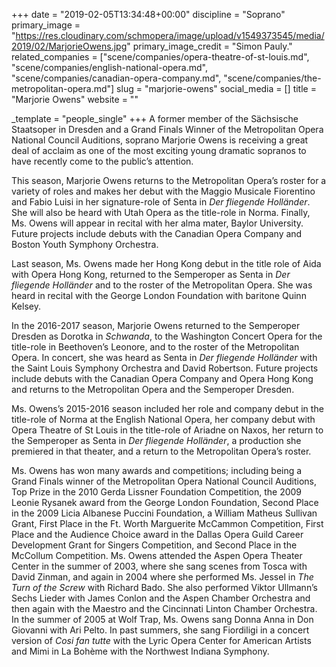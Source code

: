 +++
date = "2019-02-05T13:34:48+00:00"
discipline = "Soprano"
primary_image = "https://res.cloudinary.com/schmopera/image/upload/v1549373545/media/2019/02/MarjorieOwens.jpg"
primary_image_credit = "Simon Pauly."
related_companies = ["scene/companies/opera-theatre-of-st-louis.md", "scene/companies/english-national-opera.md", "scene/companies/canadian-opera-company.md", "scene/companies/the-metropolitan-opera.md"]
slug = "marjorie-owens"
social_media = []
title = "Marjorie Owens"
website = ""

_template = "people_single"
+++
A former member of the Sächsische Staatsoper in Dresden and a Grand Finals Winner of the Metropolitan Opera National Council Auditions, soprano Marjorie Owens is receiving a great deal of acclaim as one of the most exciting young dramatic sopranos to have recently come to the public’s attention.   
  
This season, Marjorie Owens returns to the Metropolitan Opera’s roster for a variety of roles and makes her debut with the Maggio Musicale Fiorentino and Fabio Luisi in her signature-role of Senta in _Der fliegende Holländer_. She will also be heard with Utah Opera as the title-role in Norma. Finally, Ms. Owens will appear in recital with her alma mater, Baylor University. Future projects include debuts with the Canadian Opera Company and Boston Youth Symphony Orchestra.  
  
Last season, Ms. Owens made her Hong Kong debut in the title role of Aida with Opera Hong Kong, returned to the Semperoper as Senta in _Der fliegende Holländer_ and to the roster of the Metropolitan Opera. She was heard in recital with the George London Foundation with baritone Quinn Kelsey.   
  
In the 2016-2017 season, Marjorie Owens returned to the Semperoper Dresden as Dorotka in _Schwanda_, to the Washington Concert Opera for the title-role in Beethoven’s Leonore, and to the roster of the Metropolitan Opera. In concert, she was heard as Senta in _Der fliegende Holländer_ with the Saint Louis Symphony Orchestra and David Robertson. Future projects include debuts with the Canadian Opera Company and Opera Hong Kong and returns to the Metropolitan Opera and the Semperoper Dresden.  
  
Ms. Owens’s 2015-2016 season included her role and company debut in the title-role of Norma at the English National Opera, her company debut with Opera Theatre of St Louis in the title-role of Ariadne on Naxos, her return to the Semperoper as Senta in _Der fliegende Holländer_, a production she premiered in that theater, and a return to the Metropolitan Opera’s roster.   
  
Ms. Owens has won many awards and competitions; including being a Grand Finals winner of the Metropolitan Opera National Council Auditions, Top Prize in the 2010 Gerda Lissner Foundation Competition, the 2009 Leonie Rysanek award from the George London Foundation, Second Place in the 2009 Licia Albanese Puccini Foundation, a William Matheus Sullivan Grant, First Place in the Ft. Worth Marguerite McCammon Competition, First Place and the Audience Choice award in the Dallas Opera Guild Career Development Grant for Singers Competition, and Second Place in the McCollum Competition. Ms. Owens attended the Aspen Opera Theater Center in the summer of 2003, where she sang scenes from Tosca with David Zinman, and again in 2004 where she performed Ms. Jessel in _The Turn of the Screw_ with Richard Bado. She also performed Viktor Ullmann’s Sechs Lieder with James Conlon and the Aspen Chamber Orchestra and then again with the Maestro and the Cincinnati Linton Chamber Orchestra. In the summer of 2005 at Wolf Trap, Ms. Owens sang Donna Anna in Don Giovanni with Ari Pelto. In past summers, she sang Fiordiligi in a concert version of _Cosi fan tutte_ with the Lyric Opera Center for American Artists and Mimi in La Bohème with the Northwest Indiana Symphony.